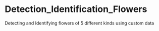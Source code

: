 # Detection_Identification_Flowers
Detecting and Identifying flowers of 5 different kinds using custom data
